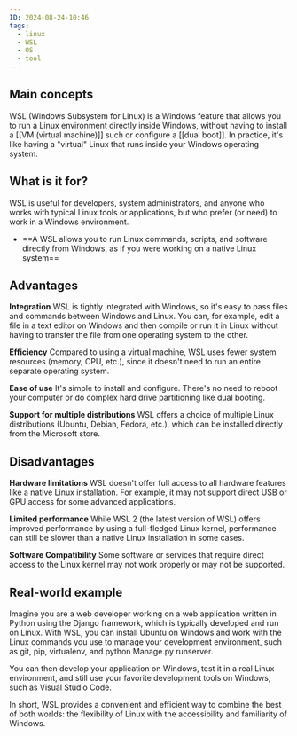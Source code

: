 ```yaml
---
ID: 2024-08-24-10:46
tags:
  - linux
  - WSL
  - OS
  - tool
---
```

## Main concepts

WSL (Windows Subsystem for Linux) is a Windows feature that allows you to run a Linux environment directly inside Windows, without having to install a [[VM (virtual machine)]] such  or configure a [[dual boot]]. In practice, it's like having a "virtual" Linux that runs inside your Windows operating system.

## What is it for?

WSL is useful for developers, system administrators, and anyone who works with typical Linux tools or applications, but who prefer (or need) to work in a Windows environment.
- ==A WSL allows you to run Linux commands, scripts, and software directly from Windows, as if you were working on a native Linux system==

## Advantages

**Integration**
WSL is tightly integrated with Windows, so it's easy to pass files and commands between Windows and Linux. You can, for example, edit a file in a text editor on Windows and then compile or run it in Linux without having to transfer the file from one operating system to the other.

**Efficiency**
Compared to using a virtual machine, WSL uses fewer system resources (memory, CPU, etc.), since it doesn't need to run an entire separate operating system.

**Ease of use**
It's simple to install and configure. There's no need to reboot your computer or do complex hard drive partitioning like dual booting.

**Support for multiple distributions**
WSL offers a choice of multiple Linux distributions (Ubuntu, Debian, Fedora, etc.), which can be installed directly from the Microsoft store.

## Disadvantages

**Hardware limitations**
WSL doesn't offer full access to all hardware features like a native Linux installation. For example, it may not support direct USB or GPU access for some advanced applications.

**Limited performance**
While WSL 2 (the latest version of WSL) offers improved performance by using a full-fledged Linux kernel, performance can still be slower than a native Linux installation in some cases.

**Software Compatibility**
Some software or services that require direct access to the Linux kernel may not work properly or may not be supported.

## Real-world example

Imagine you are a web developer working on a web application written in Python using the Django framework, which is typically developed and run on Linux. With WSL, you can install Ubuntu on Windows and work with the Linux commands you use to manage your development environment, such as git, pip, virtualenv, and python Manage.py runserver.

You can then develop your application on Windows, test it in a real Linux environment, and still use your favorite development tools on Windows, such as Visual Studio Code.

In short, WSL provides a convenient and efficient way to combine the best of both worlds: the flexibility of Linux with the accessibility and familiarity of Windows.